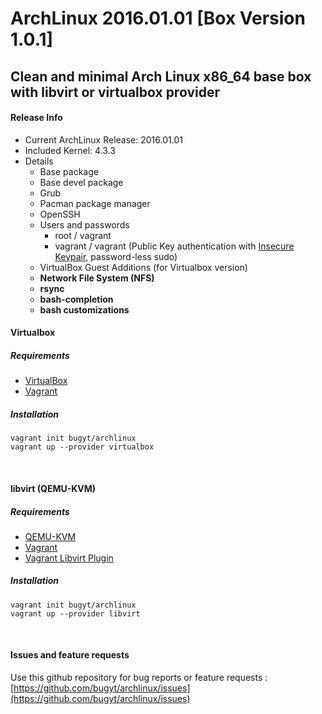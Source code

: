 # ArchLinux 2016.01.01 [Box Version 1.0.1]
## Clean and minimal Arch Linux x86_64 base box with libvirt or virtualbox provider

#### Release Info
* Current ArchLinux Release: 2016.01.01
* Included Kernel: 4.3.3
* Details
  * Base package
  * Base devel package
  * Grub
  * Pacman package manager
  * OpenSSH
  * Users and passwords
     * root / vagrant
     * vagrant / vagrant (Public Key authentication with [Insecure Keypair](https://github.com/mitchellh/vagrant/tree/master/keys), password-less sudo)
  * VirtualBox Guest Additions (for Virtualbox version)
  * __Network File System (NFS)__
  * __rsync__
  * __bash-completion__
  * __bash customizations__

#### Virtualbox 
##### Requirements
* [VirtualBox](https://www.virtualbox.org/wiki/Downloads)
* [Vagrant](https://www.vagrantup.com/downloads.html)


##### Installation
    vagrant init bugyt/archlinux
    vagrant up --provider virtualbox
<br />

#### libvirt (QEMU-KVM)
##### Requirements
* [QEMU-KVM](https://en.wikibooks.org/wiki/QEMU/Installing_QEMU)
* [Vagrant](https://www.vagrantup.com/downloads.html)
* [Vagrant Libvirt Plugin](https://github.com/pradels/vagrant-libvirt#installation)

##### Installation
    vagrant init bugyt/archlinux
    vagrant up --provider libvirt
<br />

#### Issues and feature requests
Use this github repository for bug reports or  feature requests :
[https://github.com/bugyt/archlinux/issues](https://github.com/bugyt/archlinux/issues)
